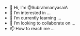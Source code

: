 - 👋 Hi, I’m @SubrahmanyasaiA
- 👀 I’m interested in ...
- 🌱 I’m currently learning ...
- 💞️ I’m looking to collaborate on ...
- 📫 How to reach me ...

<!---
SubrahmanyasaiA/SubrahmanyasaiA is a ✨ special ✨ repository because its `README.md` (this file) appears on your GitHub profile.
You can click the Preview link to take a look at your changes.
--->
